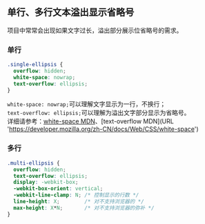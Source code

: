 ## 单行、多行文本溢出显示省略号
项目中常常会出现如果文字过长，溢出部分展示位省略号的需求。
### 单行
```css
.single-ellipsis {
  overflow: hidden;
  white-space: nowrap;
  text-overflow: ellipsis;
}
```
`white-space: nowrap;`可以理解文字显示为一行，不换行；  
`text-overflow: ellipsis;`可以理解为溢出文字部分显示为省略号。  
详细请参考：[white-space MDN](URL 'https://developer.mozilla.org/zh-CN/docs/Web/CSS/white-space')、[text-overflow MDN](URL 'https://developer.mozilla.org/zh-CN/docs/Web/CSS/white-space')

### 多行
```css
.multi-ellipsis {
  overflow: hidden;
  text-overflow: ellipsis;
  display: -webkit-box;
  -webkit-box-orient: vertical;
  -webkit-line-clamp: N; /* 控制显示的行数 */
  line-height: X;        /* 对不支持浏览器的 */
  max-height: X*N;       /* 对不支持浏览器的弥补 */
}
```